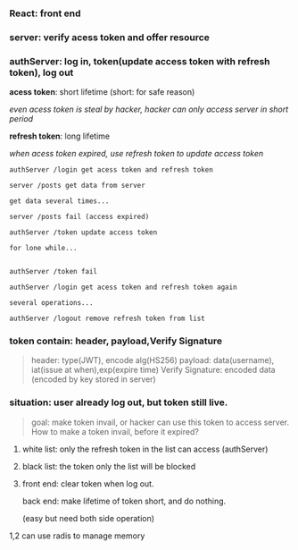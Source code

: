 ### React: front end
### server: verify acess token and offer resource
### authServer: log in, token(update access token with refresh token), log out

**acess token**: short lifetime (short: for safe reason)

*even acess token is steal by hacker, hacker can only access server in short period*

**refresh token**: long lifetime

*when acess token expired, use refresh token to update access token*
```
authServer /login get acess token and refresh token

server /posts get data from server

get data several times...

server /posts fail (access expired)

authServer /token update access token

for lone while...


authServer /token fail

authServer /login get acess token and refresh token again

several operations...

authServer /logout remove refresh token from list
```
### token contain: header, payload,Verify Signature
> header: type(JWT), encode alg(HS256)
> payload: data(username), iat(issue at when),exp(expire time)
> Verify Signature: encoded data (encoded by key stored in server)

### situation: user already log out, but token still live.
> goal: make token invail, or hacker can use this token to access server.
> How to make a token invail, before it expired?


1. white list: only the refresh token in the list can access (authServer)
2. black list: the token only the list will be blocked
3. front end: clear token when log out.
   
   back end: make lifetime of token short, and do nothing.
   
   (easy but need both side operation)

1,2 can use radis to manage memory



